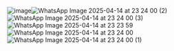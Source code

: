 ![image](https://github.com/user-attachments/assets/754eb58d-e407-4de5-a55f-ab4649652430)![WhatsApp Image 2025-04-14 at 23 24 00 (2)](https://github.com/user-attachments/assets/65918d2c-8717-4e2e-9b04-e7af710ec733)
![WhatsApp Image 2025-04-14 at 23 24 00 (3)](https://github.com/user-attachments/assets/4840abfa-8fed-4dde-90fe-99484c98a940)
![WhatsApp Image 2025-04-14 at 23 23 59](https://github.com/user-attachments/assets/0cd2cf1b-3eeb-417f-95d2-2455afba9c96)
![WhatsApp Image 2025-04-14 at 23 24 00](https://github.com/user-attachments/assets/41b2aee9-efcd-4dd4-8537-6f543e510fd4)
![WhatsApp Image 2025-04-14 at 23 24 00 (1)](https://github.com/user-attachments/assets/93df1477-fb8d-4bc3-a0f9-afabd719c275)

